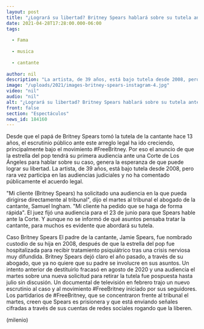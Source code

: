 ```yaml
---
layout: post
title: "¿Logrará su libertad? Britney Spears hablará sobre su tutela ante Corte de Los Ángeles"
date: 2021-04-28T17:28:00.000-06:00
tags:
  
  - Fama
  
  - musica
  
  - cantante
  
author: nil
description: "La artista, de 39 años, está bajo tutela desde 2008, pero rara vez participa en las audiencias judiciales y no ha comentado públicamente el acuerdo legal. "
image: "/uploads/2021/images-britney-spears-instagram-4.jpg"
video: "nil"
audio: "nil"
alt: "¿Logrará su libertad? Britney Spears hablará sobre su tutela ante Corte de Los Ángeles"
front: false
section: "Espectáculos"
news_id: 184160
---
```


 Desde que el papá de Britney Spears tomó la tutela de la cantante hace 13 años, el escrutinio público ante este arreglo legal ha ido creciendo, principalmente bajo el movimiento #FreeBritney. Por eso el anuncio de que la estrella del pop tendrá su primera audiencia ante una Corte de Los Ángeles para hablar sobre su caso, genera la esperanza de que puede lograr su libertad.  La artista, de 39 años, está bajo tutela desde 2008, pero rara vez participa en las audiencias judiciales y no ha comentado públicamente el acuerdo legal. 

"Mi cliente (Britney Spears) ha solicitado una audiencia en la que pueda dirigirse directamente al tribunal", dijo el martes al tribunal el abogado de la cantante, Samuel Ingham. "Mi cliente ha pedido que se haga de forma rápida". El juez fijó una audiencia para el 23 de junio para que Spears hable ante la Corte. Y aunque no se informó de qué asuntos pensaba tratar la cantante, para muchos es evidente que abordará su tutela.

Caso Britney Spears El padre de la cantante, Jamie Spears, fue nombrado custodio de su hija en 2008, después de que la estrella del pop fue hospitalizada para recibir tratamiento psiquiátrico tras una crisis nerviosa muy difundida. Britney Spears dejó claro el año pasado, a través de su abogado, que ya no quiere que su padre se involucre en sus asuntos. Un intento anterior de destituirlo fracasó en agosto de 2020 y una audiencia el martes sobre una nueva solicitud para retirar la tutela fue pospuesta hasta julio sin discusión. Un documental de televisión en febrero trajo un nuevo escrutinio al caso y al movimiento #FreeBritney iniciado por sus seguidores. 
Los partidarios de #FreeBritney, que se concentraron frente al tribunal el martes, creen que Spears es prisionera y que está enviando señales cifradas a través de sus cuentas de redes sociales rogando que la liberen. 

(milenio)